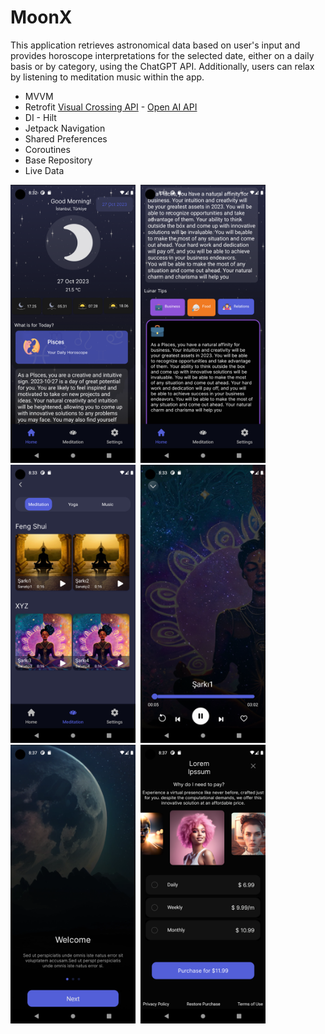 # MoonX
This application retrieves astronomical data based on user's input and provides horoscope interpretations for the selected date, either on a daily basis or by category, using the ChatGPT API. Additionally, users can relax by listening to meditation music within the app.
- MVVM
- Retrofit [Visual Crossing API](https://www.visualcrossing.com/resources/?s=astronomic) - [Open AI API](https://openai.com/blog/openai-api)
- DI - Hilt
- Jetpack Navigation
- Shared Preferences
- Coroutines
- Base Repository
- Live Data

<img src="screenshots/screenshot1.png" width="200" />&nbsp; <img src="screenshots/screenshot2.png" width="200" />&nbsp; <img src="screenshots/screenshot3.png" width="200" />&nbsp;
<img src="screenshots/screenshot4.png" width="200" />&nbsp; <img src="screenshots/screenshot5.png" width="200" />&nbsp; <img src="screenshots/screenshot6.png" width="200" />


